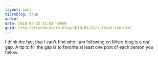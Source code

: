 ```yaml
---
layout: post
microblog: true
audio: 
date: 2018-03-22 11:03 -0400
guid: http://frankm.micro.blog/2018/03/22/i-think-the.html
---
```

I think the fact that I can't find who I am following on Micro.blog is a real gap. A tip to fill the gap is to favorite at least one post of each person you follow. 
